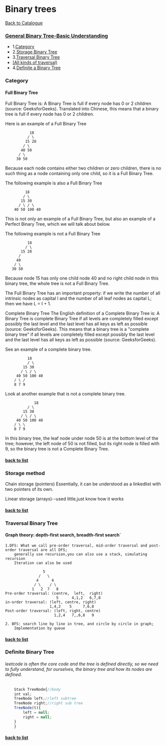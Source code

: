 # Binary trees

[Back to Catalogue](https://github.com/TerryTxx/CS-Diary/blob/master/Algorithm/self_study.md)

### [General Binary Tree-Basic Understanding]()
- 1.[Category](#category)
- 2.[Storage Binary Tree](#storage-method)
- 3.[Traversal Binary Tree](#traversal-binary-tree)
- [(All kinds of traversal)](https://github.com/TerryTxx/CS-Diary/blob/master/Algorithm/treversalBT.md)
- 4.[Definite a Binary Tree](#definite-binary-tree)

### Category
#### Full Binary Tree
 Full Binary Tree is: A Binary Tree is full if every node has 0 or 2 children (source: GeeksforGeeks). Translated into Chinese, this means that a binary tree is full if every node has 0 or 2 children.

Here is an example of a Full Binary Tree
```
           18
          / \   
         15 20    
        / \       
       40 50   
      / \
     30 50
```
Because each node contains either two children or zero children, there is no such thing as a node containing only one child, so it is a Full Binary Tree.

The following example is also a Full Binary Tree
```
         18
        / \  
       15 30  
      / \ / \
    40 50 100 40
```
This is not only an example of a Full Binary Tree, but also an example of a Perfect Binary Tree, which we will talk about below.

The following example is not a Full Binary Tree
```
          18
         / \   
       15 20    
      /         
     40      
    / \
   30 50
```
Because node 15 has only one child node 40 and no right child node in this binary tree, the whole tree is not a Full Binary Tree.

The Full Binary Tree has an important property: if we write the number of all intrinsic nodes as capital I and the number of all leaf nodes as capital L; then we have L = I + 1.

Complete Binary Tree
The English definition of a Complete Binary Tree is: A Binary Tree is complete Binary Tree if all levels are completely filled except possibly the last level and the last level has all keys as left as possible (source: GeeksforGeeks). This means that a binary tree is a "complete binary tree" if all levels are completely filled except possibly the last level and the last level has all keys as left as possible (source: GeeksforGeeks).

See an example of a complete binary tree.
```
          18
          / \  
        15 30  
       / \ / \
     40 50 100 40
    / \ /
    8 7 9
```
Look at another example that is not a complete binary tree.
```
             18
          / \  
        15 30  
       / \ / \
     40 50 100 40
    / \ \
    8 7 9
```
In this binary tree, the leaf node under node 50 is at the bottom level of the tree; however, the left node of 50 is not filled, but its right node is filled with 9, so the binary tree is not a Complete Binary Tree.

#### [back to list](#general-binary-tree-basic-understanding)


### Storage method
Chain storage (pointers)
Essentially, it can be understood as a linkedlist with two pointers of its own.

Linear storage (arrays)--used little,just know how it works
#### [back to list](#general-binary-tree-basic-understanding)


### Traversal Binary Tree
#### Graph theory: depth-first search, breadth-first search`
```
1.DFS: What we call pre-order traversal, mid-order traversal and post-order traversal are all DFS;
    generally use recursion,you can also use a stack, simulating recursion
    Iteration can also be used
```
```
                 5
               /   \  
              4      6
             / \    / \      
            1   2  7   8      
Pre-order traversal: (centre,  left,  right)
                       5      4,1,2   6,7,8
in-order traversal: (left, centre, right)
                    1,4,2    5     7,6,8
Post-order traversal: (left, right, centre)
                      1,2,4   7,,6,8   9
```
```
2. BFS: search line by line in tree, and circle by circle in graph;
    Implementation by queue
```
#### [back to list](#general-binary-tree-basic-understanding)


### Definite Binary Tree
###### leetcode is often the core code and the tree is defined directly, so we need to fully understand, for ourselves, the binary tree and how its nodes are defined.
```javascript
    Stack TreeNode{//body
    int val;
    TreeNode left;//left subtree
    TreeNode right;//right sub tree
    TreeNode(t){
        left = null;
        right = null;
    }
    }
```
#### [back to list](#general-binary-tree-basic-understanding)